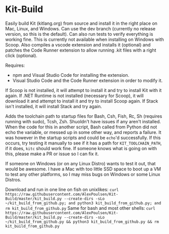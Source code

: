 # Kit-Build
Easily build Kit (kitlang.org) from source and install it in the right place on Mac, Linux, and Windows.
Can use the dev branch (currently no release version, so this is the default).
Can also run tests to verify everything is working fine. This is currently not available when installing on Windows with Scoop.
Also compiles a vscode extension and installs it (optional) and patches the Code Runner extension to allow running .kit files with a right click (optional).

Requires:
- npm and Visual Studio Code for installing the extension.
- Visual Studio Code and the Code Runner extension in order to modify it.

If Scoop is not installed, it will attempt to install it and try to install Kit with it again.
If .NET Runtime is not installed (necessary for Scoop), it will download it and attempt to install it and try to install Scoop again.
If Stack isn't installed, it will install Stack and try again.

Adds the toolchain path to startup files for Bash, Csh, Fish, Rc, Sh (requires running with sudo), Tcsh, Zsh. Shuoldn't have issues if any aren't installed. When the code for this in another script, Bash called from Python did not echo the variable, or messed up in some other way, and reports a failure. It was however in the startup scripts and could be `echo`'d successfully. If this occurs, try testing it manually to see if it has a path for `KIT_TOOLCHAIN_PATH`, if it does, `kitc` should work fine. If someone knows what is going on with this, please make a PR or issue so I can fix it.

If someone on Windows (or on any Linux Distro) wants to test it out, that would be awesome. I have a Mac with too little SSD space to boot up a VM to test any other platforms, so I may miss bugs on Windows or some Linux Distros.

Download and run in one line on fish on unixlikes:
`curl https://raw.githubusercontent.com/AlexPoulsen/Kit-Build/master/kit_build.py --create-dirs -sLo ~/kit_build_from_github.py; and python3 kit_build_from_github.py; and rm kit_build_from_github.py`
Same for bash and most other shells:
`curl https://raw.githubusercontent.com/AlexPoulsen/Kit-Build/master/kit_build.py --create-dirs -sLo ~/kit_build_from_github.py && python3 kit_build_from_github.py && rm kit_build_from_github.py`
